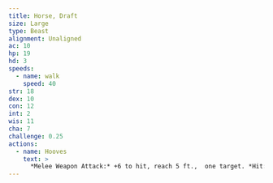 ```yaml
---
title: Horse, Draft
size: Large
type: Beast
alignment: Unaligned
ac: 10
hp: 19
hd: 3
speeds:
  - name: walk
    speed: 40
str: 18
dex: 10
con: 12
int: 2
wis: 11
cha: 7
challenge: 0.25
actions:
  - name: Hooves
    text: >
      *Melee Weapon Attack:* +6 to hit, reach 5 ft.,  one target. *Hit:* 9 (2d4 + 4) bludgeoning damage.
---
```

